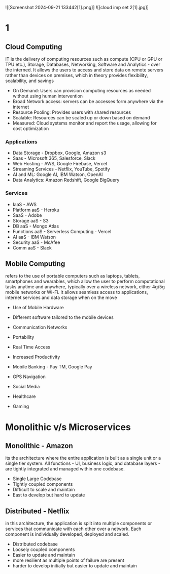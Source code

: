 ![[Screenshot 2024-09-21 133442[1].png]]
![[cloud  imp set 2[1].jpg]]

# 1
## Cloud Computing
IT is the delivery of computing resources such as compute (CPU or GPU or TPU etc.), Storage, Databases, Networking, Software and Analytics - over the interned. It allows the users to access and store data on remote servers rather than devices on premises, which in theory provides flexibility, scalability, and savings

- On Demand: Users can provision computing resources as needed without using human intervention
- Broad Network access: servers can be accesses form anywhere via the internet
- Resource Pooling: Provides users with shared resources
- Scalable: Resources can be scaled up or down based on demand
- Measured: Cloud systems monitor and report the usage, allowing for cost optimization

### Applications
- Data Storage - Dropbox, Google, Amazon s3
- Saas - Microsoft 365, Salesforce, Slack
- Web Hosting - AWS, Google Firebase, Vercel
- Streaming Services - Netflix, YouTube, Spotify
- AI and ML: Google AI, IBM Watson, OpenAI
- Data Analytics: Amazon Redshift, Google BigQuery

### Services
- IaaS - AWS
- Platform aaS - Heroku
- SaaS - Adobe
- Storage aaS - S3
- DB aaS - Mongo Atlas
- Functions aaS - Serverless Computing - Vercel
- AI aaS - IBM Watson
- Security aaS - McAfee
- Comm aaS - Slack
## Mobile Computing
refers to the use of portable computers such as laptops, tablets, smartphones and wearables, which allow the user to perform computational tasks anytime and anywhere, typically over a wireless network, either 4g/5g mobile networks or Wi-Fi. It allows seamless access to applications, internet services and data storage when on the move
- Use of Mobile Hardware
- Different software tailored to the mobile devices
- Communication Networks

- Portability
- Real Time Access
- Increased Productivity

- Mobile Banking - Pay TM, Google Pay
- GPS Navigation
- Social Media
- Healthcare
- Gaming

# Monolithic v/s Microservices

## Monolithic - Amazon
its the architecture where the entire application is built as a single unit or a single tier system. All functions - UI, business logic, and database layers - are tightly integrated and managed within one codebase.
- Single Large Codebase
- Tightly coupled components
- Difficult to scale and maintain
- East to develop but hard to update

## Distributed - Netflix
in this architecture, the application is split into multiple components or services that communicate with each other over a network. Each component is individually developed, deployed and scaled.
- Distributed codebase
- Loosely coupled components
- Easier to update and maintain
- more resilient as multiple points of failure are present
- harder to develop initially but easier to update and maintain

